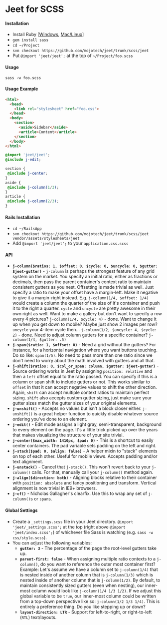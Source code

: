 # Jeet for SCSS

#### Installation
- Install Ruby [[Windows](http://rubyinstaller.org/), [Mac/Linux](https://github.com/sstephenson/rbenv)]
- `gem install sass`
- `cd ~/Project`
- `svn checkout https://github.com/mojotech/jeet/trunk/scss/jeet`
- Put `@import 'jeet/jeet';` at the top of `~/Project/foo.scss`

#### Usage
```
sass -w foo.scss
```

#### Usage Example
```html
<html>
  <head>
    <link rel="stylesheet" href="foo.css">
  </head>
  <body>
    <section>
      <aside>Sidebar</aside>
      <article>Content</article>
    </section>
  </body>
</html>
```

```scss
@import 'jeet/jeet';
@include j-edit;

section {
 @include j-center;
}
aside {
 @include j-column(1/3);
}
article {
 @include j-column(2/3);
}
```

#### Rails Installation
- `cd ~/RailsApp`
- `svn checkout https://github.com/mojotech/jeet/trunk/scss/jeet vendor/assets/stylesheets/jeet`
- Add `@import 'jeet/jeet';` to your `application.css.scss`

#### API
- **`j-column($ratios: 1, $offset: 0, $cycle: 0, $uncycle: 0, $gutter: $jeet-gutter)`** - `j-column` is perhaps the strongest feature of any grid system on the market. You specify an initial ratio, either as fractions or decimals, then pass the parent container's context ratio to maintain consistent gutters as you nest. Offsetting is made trivial as well. Just specify a ratio to make your offset have a margin-left. Make it negative to give it a margin-right instead. E.g. `j-column(1/4, $offset: 1/4)` would create a column the quarter of the size of it's container and push it to the right a quarter. `cycle` and `uncycle` are pretty awesome in their own right as well. Want to make a gallery but don't want to specify a row every 4 pictures? `j-column(1/4, $cycle: 4)` - done. Want to change it up when you get down to mobile? Maybe just show 2 images per row? `uncycle` your 4-item cycle then... `j-column(1/2, $uncycle: 4, $cycle: 2)` - done. Need to adjust column gutters for a specific container? `j-column(1/4, $gutter: .5)`
- **`j-span($ratio: 1, $offset: 0)`** - Need a grid without the gutters? For instance, for a horizontal navigation where you want buttons touching. Do so like: `span(1/5)`. No need to pass more than one ratio since we don't need to worry about the math involved with gutters and all that.
- **`j-shift($ratios: 0, $col_or_span: column, $gutter: $jeet-gutter)`** - Source ordering works in Jeet by assigning `position: relative` and then a `left` offset equal to the ratio passed. You can specify if this is a column or span shift to include gutters or not. This works similar to `offset` in that it can accept negative values to shift the other direction. Again, `shift` can accept multiple context ratios to maintain perfect sizing. `shift` also accepts custom gutter sizing, just make sure your gutter sizes match the gutter sizes of your original elements.
- **`j-unshift()`** - Accepts no values but isn't a block closer either. `j-unshift()` is a great helper function to quickly disable whatever source ordering you've done to an element.
- **`j-edit()`** - Edit mode assigns a light gray, semi-transparent, background to every element on the page. It's a little trick picked up over the years that makes visualizing the structure of your site trivial.
- **`j-center($max_width: 1410px, $pad: 0)`** - This is a shortcut to easily center containers. The pad variable sets padding on the left and right.
- **`j-stack($pad: 0, $align: false)`** - A helper mixin to "stack" elements on top of each other. Useful for mobile views. Accepts padding and/or text alignment.
- **`j-unstack()`** - Cancel that `j-stack()`. This won't revert back to your `j-column()` calls. For that, manually call your `j-column()` method again.
- **`j-align($direction: both)`** - Aligning blocks relative to their container with `position: absolute` and fancy positioning and transform. Vertical alignment is now trivial in IE9+ browsers.
- **`j-cf()`** - Nicholas Gallagher's clearfix. Use this to wrap any set of `j-column()`s or `span`s.


#### Global Settings
- Create a `_settings.scss` file in your Jeet directory. `@import 'jeet/_settings.scss';` at the top (right above `@import 'jeet/index.scss';`) of whichever file Sass is watching (e.g. `sass -w css/style.scss`).
- You can adjust the following variables:
  - **`gutter: 3`** - The percentage of the page the root-level gutters take up.
  - **`parent-first: false`** - When assigning multiple ratio contexts to a `j-column()`, do you want to reference the outer most container first? Example: Let's assume we have a column set to `j-column(1/4)` that is nested inside of another column that is `j-column(1/3)` which is nested inside of another column that is `j-column(1/2)`. By default, to maintain consistently sized gutters (even when nesting), our inner-most column would look like `j-column(1/4 1/3 1/2)`. If we adjust this global variable to be `true`, our inner-most column could be written from a top-down perspective like so: `j-column(1/2 1/3 1/4)`. This is entirely a preference thing. Do you like stepping up or down?
  - **`layout-direction: LTR`** - Support for left-to-right, or right-to-left (`RTL`) text/layouts.
